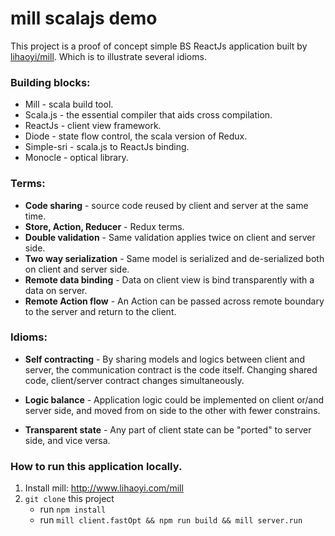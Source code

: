 # mill scalajs demo

This project is a proof of concept simple BS ReactJs application built by [lihaoyi/mill](http://www.lihaoyi.com/mill).
Which is to illustrate several idioms. 

### Building blocks:

* Mill - scala build tool.
* Scala.js - the essential compiler that aids cross compilation.
* ReactJs - client view framework.
* Diode - state flow control, the scala version of Redux.
* Simple-sri - scala.js to ReactJs binding.
* Monocle - optical library.

### Terms:

* **Code sharing** - source code reused by client and server at the same time.
* **Store, Action, Reducer** - Redux terms.
* **Double validation** - Same validation applies twice on client and server side.
* **Two way serialization** - Same model is serialized and de-serialized both on client and server side.
* **Remote data binding** - Data on client view is bind transparently with a data on server.
* **Remote Action flow** - An Action can be passed across remote boundary to the server and return to the client.

### Idioms:

* **Self contracting** - 
By sharing models and logics between client and server, the communication contract is the code itself.
Changing shared code, client/server contract changes simultaneously.

* **Logic balance** - 
Application logic could be implemented on client or/and server side, and moved from on side to the other with fewer constrains.

* **Transparent state** -
Any part of client state can be "ported" to server side, and vice versa.

### How to run this application locally.

1. Install mill: http://www.lihaoyi.com/mill
2. `git clone` this project
    * run `npm install`
    * run `mill client.fastOpt && npm run build && mill server.run`
